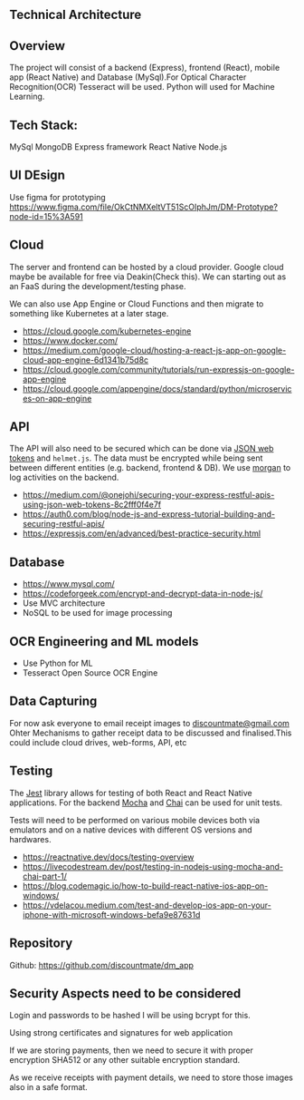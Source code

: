 

## Technical Architecture

## Overview

The project will consist of a backend (Express), frontend (React), mobile app (React Native) and Database (MySql).For Optical Character Recognition(OCR) Tesseract will be used. Python will used for Machine Learning.

## Tech Stack:

MySql
MongoDB
Express framework
React Native
Node.js

## UI DEsign

Use figma for prototyping
https://www.figma.com/file/OkCtNMXeltVT51ScOIphJm/DM-Prototype?node-id=15%3A591

## Cloud

The server and frontend can be hosted by a cloud provider.
Google cloud maybe be available for free via Deakin(Check this).
We can  starting out as an FaaS during the development/testing phase.

We can also use App Engine or Cloud Functions and then migrate to something like Kubernetes at a later stage.

- https://cloud.google.com/kubernetes-engine
- https://www.docker.com/
- https://medium.com/google-cloud/hosting-a-react-js-app-on-google-cloud-app-engine-6d1341b75d8c
- https://cloud.google.com/community/tutorials/run-expressjs-on-google-app-engine
- https://cloud.google.com/appengine/docs/standard/python/microservices-on-app-engine

## API

The API will also need to be secured which can be done via [JSON web tokens](https://jwt.io/) and `helmet.js`.
The data must be encrypted while being sent between different entities (e.g. backend, frontend & DB).
We use [morgan](https://www.npmjs.com/package/morgan) to log activities on the backend.

- https://medium.com/@onejohi/securing-your-express-restful-apis-using-json-web-tokens-8c2fff0f4e7f
- https://auth0.com/blog/node-js-and-express-tutorial-building-and-securing-restful-apis/
- https://expressjs.com/en/advanced/best-practice-security.html

## Database

- https://www.mysql.com/
- https://codeforgeek.com/encrypt-and-decrypt-data-in-node-js/
- Use MVC architecture 	 
- NoSQL to be used for image processing 

 
## OCR Engineering and ML models 

- Use Python for ML 
- Tesseract Open Source OCR Engine
 
 
## Data Capturing 

For now ask everyone to email receipt images to discountmate@gmail.com 
Ohter Mechanisms to gather receipt data to be discussed and finalised.This could include cloud drives, web-forms, API, etc 

## Testing

The [Jest](https://jestjs.io/) library allows for testing of both React and React Native applications.
For the backend [Mocha](https://www.npmjs.com/package/mocha) and [Chai](https://www.npmjs.com/package/chai) can be used for unit tests.

Tests will need to be performed on various mobile devices both via emulators and on a native devices with different OS versions and hardwares.

- https://reactnative.dev/docs/testing-overview
- https://livecodestream.dev/post/testing-in-nodejs-using-mocha-and-chai-part-1/
- https://blog.codemagic.io/how-to-build-react-native-ios-app-on-windows/
- https://vdelacou.medium.com/test-and-develop-ios-app-on-your-iphone-with-microsoft-windows-befa9e87631d

## Repository
Github: https://github.com/discountmate/dm_app

## Security Aspects need to be considered 

Login and passwords to be hashed I will be using bcrypt for this. 

Using strong certificates and signatures for web application 

If we are storing payments, then we need to secure it with proper encryption SHA512 or any other suitable encryption standard. 

As we receive receipts with payment details, we need to store those images also in a safe format.  

